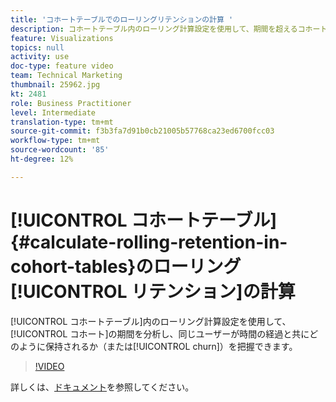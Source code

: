 ```yaml
---
title: 'コホートテーブルでのローリングリテンションの計算 '
description: コホートテーブル内のローリング計算設定を使用して、期間を超えるコホートを分析し、同じユーザーが時間の経過と共にどのように保持（または変化）されるかを把握できます。
feature: Visualizations
topics: null
activity: use
doc-type: feature video
team: Technical Marketing
thumbnail: 25962.jpg
kt: 2481
role: Business Practitioner
level: Intermediate
translation-type: tm+mt
source-git-commit: f3b3fa7d91b0cb21005b57768ca23ed6700fcc03
workflow-type: tm+mt
source-wordcount: '85'
ht-degree: 12%

---
```



# [!UICONTROL コホートテーブル] {#calculate-rolling-retention-in-cohort-tables}のローリング[!UICONTROL リテンション]の計算

[!UICONTROL コホートテーブル]内のローリング計算設定を使用して、[!UICONTROL コホート]の期間を分析し、同じユーザーが時間の経過と共にどのように保持されるか（または[!UICONTROL churn]）を把握できます。

>[!VIDEO](https://video.tv.adobe.com/v/25962/?quality=12)

詳しくは、[ドキュメント](https://marketing.adobe.com/resources/help/ja_JP/analytics/analysis-workspace/cohort_analysis.html)を参照してください。
